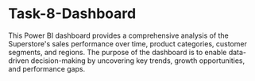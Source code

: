 # Task-8-Dashboard

This Power BI dashboard provides a comprehensive analysis of the Superstore's sales performance over time, product categories, customer segments, and regions. The purpose of the dashboard is to enable data-driven decision-making by uncovering key trends, growth opportunities, and performance gaps.
